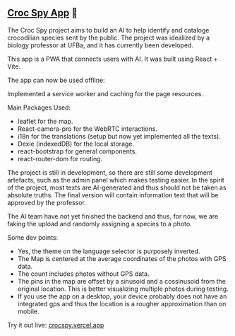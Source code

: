 ## [Croc Spy App](crocspy.vercel.app) 🐊

The Croc Spy project aims to build an AI to help identify and cataloge crocodilian species sent by the public. The project was idealized by a biology professor at UFBa, and it has currently been developed.

This app is a PWA that connects users with AI. It was built using React + Vite.

The app can now be used offline:

Implemented a service worker and caching for the page resources.

Main Packages Used:

* leaflet for the map.
* React-camera-pro for the WebRTC interactions.
* i18n for the translations (setup but now yet implemented all the texts).
* Dexie (indexedDB) for the local storage.
* react-bootstrap for general components.
* react-router-dom for routing.

The project is still in development, so there are still some development artefacts, such as the admin panel
which makes testing easier.
In the spirit of the project, most texts are AI-generated and thus should not be taken as absolute truths. The final version will contain information text that will be approved by the professor.

The AI team have not yet finished the backend and thus, for now, we are faking the upload and randomly assigning a species to a photo.

Some dev points:

* Yes, the theme on the language selector is purposely inverted.
* The Map is centered at the average coordinates of the photos with GPS data.
* The count includes photos without GPS data.
* The pins in the map are offset by a sinusoid and a cossinusoid from the original location. This is better visualizing multiple photos during testing.
* If you use the app on a desktop, your device probably does not have  an integrated gps and thus the location is a rougher approximation than on mobile.

Try it out live: [crocspy.vercel.app](crocspy.vercel.app)
